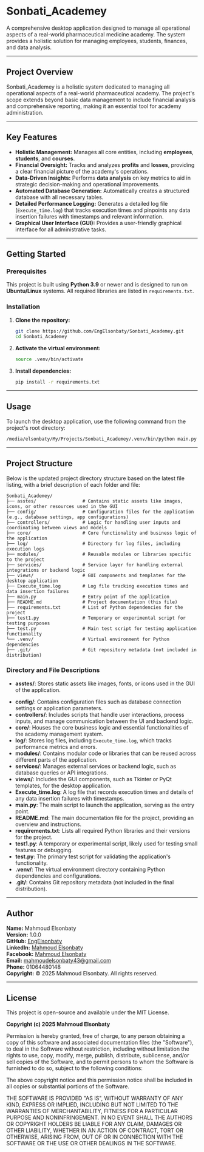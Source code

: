 # Sonbati_Academey

A comprehensive desktop application designed to manage all operational aspects of a real-world pharmaceutical medicine academy. The system provides a holistic solution for managing employees, students, finances, and data analysis.

---

## **Project Overview**

Sonbati_Academey is a holistic system dedicated to managing all operational aspects of a real-world pharmaceutical academy. The project's scope extends beyond basic data management to include financial analysis and comprehensive reporting, making it an essential tool for academy administration.

---

## **Key Features**

* **Holistic Management:** Manages all core entities, including **employees**, **students**, and **courses**.
* **Financial Oversight:** Tracks and analyzes **profits** and **losses**, providing a clear financial picture of the academy's operations.
* **Data-Driven Insights:** Performs **data analysis** on key metrics to aid in strategic decision-making and operational improvements.
* **Automated Database Generation:** Automatically creates a structured database with all necessary tables.
* **Detailed Performance Logging:** Generates a detailed log file (`Execute_time.log`) that tracks execution times and pinpoints any data insertion failures with timestamps and relevant information.
* **Graphical User Interface (GUI):** Provides a user-friendly graphical interface for all administrative tasks.

---

## **Getting Started**

### **Prerequisites**

This project is built using **Python 3.9** or newer and is designed to run on **Ubuntu/Linux** systems. All required libraries are listed in `requirements.txt`.

### **Installation**

1. **Clone the repository:**

    ```bash
    git clone https://github.com/EngElsonbaty/Sonbati_Academey.git
    cd Sonbati_Academey
    ```

2. **Activate the virtual environment:**

    ```bash
    source .venv/bin/activate
    ```

3. **Install dependencies:**

    ```bash
    pip install -r requirements.txt
    ```

---

## **Usage**

To launch the desktop application, use the following command from the project's root directory:

```bash
/media/elsonbaty/My/Projects/Sonbati_Academey/.venv/bin/python main.py
```

---

## **Project Structure**

Below is the updated project directory structure based on the latest file listing, with a brief description of each folder and file:

```
Sonbati_Academey/
├── asstes/                 # Contains static assets like images, icons, or other resources used in the GUI
├── config/                 # Configuration files for the application (e.g., database settings, app configurations)
├── controllers/            # Logic for handling user inputs and coordinating between views and models
├── core/                   # Core functionality and business logic of the application
├── log/                    # Directory for log files, including execution logs
├── modules/                # Reusable modules or libraries specific to the project
├── services/               # Service layer for handling external integrations or backend logic
├── views/                  # GUI components and templates for the desktop application
├── Execute_time.log        # Log file tracking execution times and data insertion failures
├── main.py                 # Entry point of the application
├── README.md               # Project documentation (this file)
├── requirements.txt        # List of Python dependencies for the project
├── test1.py                # Temporary or experimental script for testing purposes
├── test.py                 # Main test script for testing application functionality
└── .venv/                  # Virtual environment for Python dependencies
├── .git/                   # Git repository metadata (not included in distribution)
```

### **Directory and File Descriptions**

- **asstes/**: Stores static assets like images, fonts, or icons used in the GUI of the application.
* **config/**: Contains configuration files such as database connection settings or application parameters.
* **controllers/**: Includes scripts that handle user interactions, process inputs, and manage communication between the UI and backend logic.
* **core/**: Houses the core business logic and essential functionalities of the academy management system.
* **log/**: Stores log files, including `Execute_time.log`, which tracks performance metrics and errors.
* **modules/**: Contains modular code or libraries that can be reused across different parts of the application.
* **services/**: Manages external services or backend logic, such as database queries or API integrations.
* **views/**: Includes the GUI components, such as Tkinter or PyQt templates, for the desktop application.
* **Execute_time.log**: A log file that records execution times and details of any data insertion failures with timestamps.
* **main.py**: The main script to launch the application, serving as the entry point.
* **README.md**: The main documentation file for the project, providing an overview and instructions.
* **requirements.txt**: Lists all required Python libraries and their versions for the project.
* **test1.py**: A temporary or experimental script, likely used for testing small features or debugging.
* **test.py**: The primary test script for validating the application's functionality.
* **.venv/**: The virtual environment directory containing Python dependencies and configurations.
* **.git/**: Contains Git repository metadata (not included in the final distribution).

---

## **Author**

**Name:** Mahmoud Elsonbaty  
**Version:** 1.0.0  
**GitHub:** [EngElsonbaty](https://github.com/EngElsonbaty)  
**LinkedIn:** [Mahmoud Elsonbaty](https://www.linkedin.com/in/mahmoud-elsonbaty-50a393315/)  
**Facebook:** [Mahmoud Elsonbaty](https://www.facebook.com/Eng.Elsonbty12)  
**Email:** [mahmoudelsonbaty43@gmail.com](mailto:mahmoudelsonbaty43@gmail.com)  
**Phone:** 01064480148  
**Copyright:** © 2025 Mahmoud Elsonbaty. All rights reserved.

---

## **License**

This project is open-source and available under the MIT License.

**Copyright (c) 2025 Mahmoud Elsonbaty**

Permission is hereby granted, free of charge, to any person obtaining a copy of this software and associated documentation files (the "Software"), to deal in the Software without restriction, including without limitation the rights to use, copy, modify, merge, publish, distribute, sublicense, and/or sell copies of the Software, and to permit persons to whom the Software is furnished to do so, subject to the following conditions:

The above copyright notice and this permission notice shall be included in all copies or substantial portions of the Software.

THE SOFTWARE IS PROVIDED "AS IS", WITHOUT WARRANTY OF ANY KIND, EXPRESS OR IMPLIED, INCLUDING BUT NOT LIMITED TO THE WARRANTIES OF MERCHANTABILITY, FITNESS FOR A PARTICULAR PURPOSE AND NONINFRINGEMENT. IN NO EVENT SHALL THE AUTHORS OR COPYRIGHT HOLDERS BE LIABLE FOR ANY CLAIM, DAMAGES OR OTHER LIABILITY, WHETHER IN AN ACTION OF CONTRACT, TORT OR OTHERWISE, ARISING FROM, OUT OF OR IN CONNECTION WITH THE SOFTWARE OR THE USE OR OTHER DEALINGS IN THE SOFTWARE.
